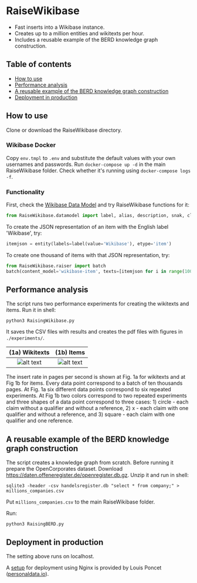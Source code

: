# RaiseWikibase

* Fast inserts into a Wikibase instance.
* Creates up to a million entities and wikitexts per hour.
* Includes a reusable example of the BERD knowledge graph construction.

## Table of contents
- [How to use](#how-to-use)
- [Performance analysis](#performance)
- [A reusable example of the BERD knowledge graph construction](#example)
- [Deployment in production](#deployment)

## How to use

Clone or download the RaiseWikibase directory.

### Wikibase Docker

Copy `env.tmpl` to `.env` and substitute the default values with your
own usernames and passwords. Run `docker-compose up -d` in the main RaiseWikibase folder. 
Check whether it's running using `docker-compose logs -f`.

### Functionality

First, check the [Wikibase Data Model](https://www.mediawiki.org/wiki/Wikibase/DataModel) and try RaiseWikibase functions for it:
```python
from RaiseWikibase.datamodel import label, alias, description, snak, claim, entity, namespaces, datatypes
```

To create the JSON representation of an item with the English label 'Wikibase', try:
```python
itemjson = entity(labels=label(value='Wikibase'), etype='item')
```

To create one thousand of items with that JSON representation, try:
```python
from RaiseWikibase.raiser import batch
batch(content_model='wikibase-item', texts=[itemjson for i in range(1000)])
```

## Performance analysis

The script runs two performance experiments for creating the wikitexts and items. Run it in shell:
```shell
python3 RaisingWikibase.py
```
It saves the CSV files with results and creates the pdf files with figures in `./experiments/`.

| (1a) Wikitexts | (1b) Items |
|:------:|:------:|
| ![alt text](https://github.com/UB-Mannheim/RaiseWikibase/blob/main/experiments/exp1.png) | ![alt text](https://github.com/UB-Mannheim/RaiseWikibase/blob/main/experiments/exp2.png) |

The insert rate in pages per second is shown at Fig. 1a for wikitexts and at Fig 1b for items. Every data point correspond to a batch of ten thousands pages. At Fig. 1a six different data points correspond to six repeated experiments. At Fig 1b two colors correspond to two repeated experiments and three shapes of a data point correspond to three cases: 1) circle - each claim without a qualifier and without a reference, 2) x - each claim with one qualifier and without a reference, and 3) square - each claim with one qualifier and one reference.

## A reusable example of the BERD knowledge graph construction

The script creates a knowledge graph from scratch. Before running it prepare the OpenCorporates dataset.
Download https://daten.offeneregister.de/openregister.db.gz. Unzip it and run in shell:
```shell
sqlite3 -header -csv handelsregister.db "select * from company;" > millions_companies.csv
```
Put `millions_companies.csv` to the main RaiseWikibase folder.

Run:
```shell
python3 RaisingBERD.py
```

## Deployment in production

The setting above runs on localhost.

A [setup](https://stackoverflow.com/a/63397827) for deployment using Nginx is provided by Louis Poncet ([personaldata.io](https://wiki.personaldata.io)).